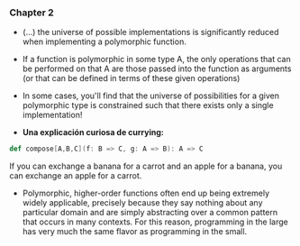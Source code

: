 ### Chapter 2

* (...) the universe of possible implementations is significantly reduced when implementing a polymorphic function.

* If a function is polymorphic in some type A, the only operations that can be performed on that A are those passed into the function as arguments (or that can be defined in terms of these given operations)

* In some cases, you'll find that the universe of possibilities for a given polymorphic type is constrained such that there exists only a single implementation!

* **Una explicación curiosa de currying:**

```scala
def compose[A,B,C](f: B => C, g: A => B): A => C
```

If you can exchange a banana for a carrot and an apple for a banana, you can exchange an apple for a carrot.

* Polymorphic, higher-order functions often end up being extremely widely applicable, precisely because they say nothing about any particular domain and are simply abstracting over a common pattern that occurs in many contexts. For this reason, programming in the large has very much the same flavor as programming in the small.